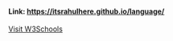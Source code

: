 #### Link: https://itsrahulhere.github.io/language/

<a href="https://www.w3schools.com" target="_blank">Visit W3Schools</a>

